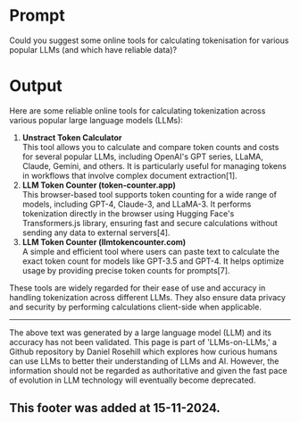 # Prompt

Could you suggest some online tools for calculating tokenisation for various popular LLMs (and which have reliable data)?

# Output

Here are some reliable online tools for calculating tokenization across various popular large language models (LLMs):

1. **Unstract Token Calculator**\
   This tool allows you to calculate and compare token counts and costs for several popular LLMs, including OpenAI's GPT series, LLaMA, Claude, Gemini, and others. It is particularly useful for managing tokens in workflows that involve complex document extraction\[1].
2. **LLM Token Counter (token-counter.app)**\
   This browser-based tool supports token counting for a wide range of models, including GPT-4, Claude-3, and LLaMA-3. It performs tokenization directly in the browser using Hugging Face's Transformers.js library, ensuring fast and secure calculations without sending any data to external servers\[4].
3. **LLM Token Counter (llmtokencounter.com)**\
   A simple and efficient tool where users can paste text to calculate the exact token count for models like GPT-3.5 and GPT-4. It helps optimize usage by providing precise token counts for prompts\[7].

These tools are widely regarded for their ease of use and accuracy in handling tokenization across different LLMs. They also ensure data privacy and security by performing calculations client-side when applicable.

&#x20;

---

The above text was generated by a large language model (LLM) and its accuracy has not been validated. This page is part of 'LLMs-on-LLMs,' a Github repository by Daniel Rosehill which explores how curious humans can use LLMs to better their understanding of LLMs and AI. However, the information should not be regarded as authoritative and given the fast pace of evolution in LLM technology will eventually become deprecated. 

This footer was added at 15-11-2024.
---